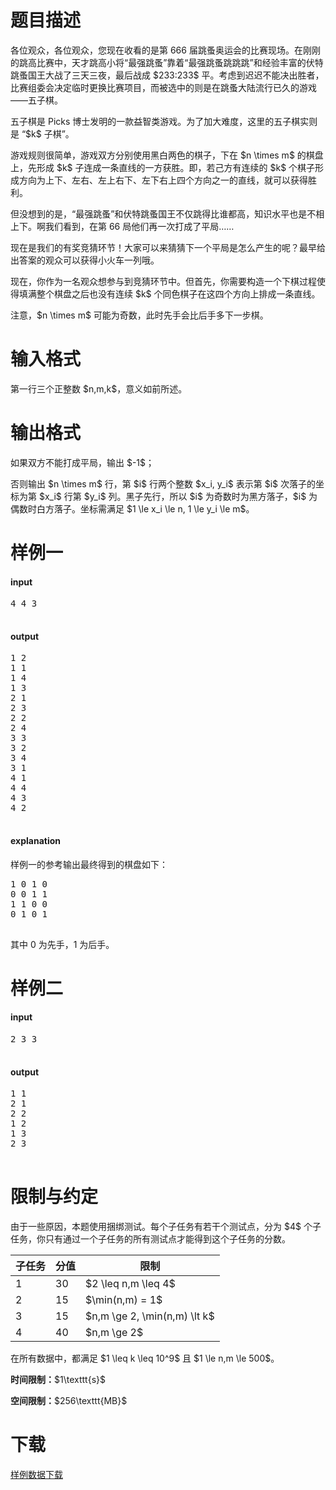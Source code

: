 # 题目描述

<p>各位观众，各位观众，您现在收看的是第 666 届跳蚤奥运会的比赛现场。在刚刚的跳高比赛中，天才跳高小将“最强跳蚤”靠着“最强跳蚤跳跳跳”和经验丰富的伏特跳蚤国王大战了三天三夜，最后战成 $233:233$ 平。考虑到迟迟不能决出胜者，比赛组委会决定临时更换比赛项目，而被选中的则是在跳蚤大陆流行已久的游戏——五子棋。</p>
<p>五子棋是 Picks 博士发明的一款益智类游戏。为了加大难度，这里的五子棋实则是 “$k$ 子棋”。</p>
<p>游戏规则很简单，游戏双方分别使用黑白两色的棋子，下在 $n \times m$ 的棋盘上，先形成 $k$ 子连成一条直线的一方获胜。即，若己方有连续的 $k$ 个棋子形成方向为上下、左右、左上右下、左下右上四个方向之一的直线，就可以获得胜利。</p>
<p>但没想到的是，“最强跳蚤”和伏特跳蚤国王不仅跳得比谁都高，知识水平也是不相上下。啊我们看到，在第 66 局他们再一次打成了平局……</p>
<p>现在是我们的有奖竞猜环节！大家可以来猜猜下一个平局是怎么产生的呢？最早给出答案的观众可以获得小火车一列哦。</p>
<p>现在，你作为一名观众想参与到竞猜环节中。但首先，你需要构造一个下棋过程使得填满整个棋盘之后也没有连续 $k$ 个同色棋子在这四个方向上排成一条直线。</p>
<p>注意，$n \times m$ 可能为奇数，此时先手会比后手多下一步棋。</p>

# 输入格式


<p>第一行三个正整数 $n,m,k$，意义如前所述。</p>

# 输出格式


<p>如果双方不能打成平局，输出 $-1$；</p>
<p>否则输出 $n \times m$ 行，第 $i$ 行两个整数 $x_i, y_i$ 表示第 $i$ 次落子的坐标为第 $x_i$ 行第 $y_i$ 列。黑子先行，所以 $i$ 为奇数时为黑方落子，$i$ 为偶数时白方落子。坐标需满足 $1 \le x_i \le n, 1 \le y_i \le m$。</p>

# 样例一


<h4>input</h4>
<pre>4 4 3

</pre>

<h4>output</h4>
<pre>1 2
1 1
1 4
1 3
2 1
2 3
2 2
2 4
3 3
3 2
3 4
3 1
4 1
4 4
4 3
4 2

</pre>

<h4>explanation</h4>
<p>样例一的参考输出最终得到的棋盘如下：</p>
<pre>1 0 1 0
0 0 1 1
1 1 0 0
0 1 0 1

</pre>

<p>其中 0 为先手，1 为后手。</p>

# 样例二


<h4>input</h4>
<pre>2 3 3

</pre>

<h4>output</h4>
<pre>1 1
2 1
2 2
1 2
1 3
2 3

</pre>


# 限制与约定


<p>由于一些原因，本题使用捆绑测试。每个子任务有若干个测试点，分为 $4$ 个子任务，你只有通过一个子任务的所有测试点才能得到这个子任务的分数。</p>
<div class="table-responsive">
<table class="table table-bordered table-text-center table-vertical-middle"><thead><tr><th>子任务</th>
<th>分值</th>
<th>限制</th>
</tr></thead><tbody><tr><td>1</td><td>30</td><td>$2 \leq n,m \leq 4$</td></tr><tr><td>2</td><td>15</td><td>$\min(n,m) = 1$</td></tr><tr><td>3</td><td>15</td><td>$n,m \ge 2, \min(n,m) \lt k$</td></tr><tr><td>4</td><td>40</td><td>$n,m \ge 2$</td></tr></tbody></table></div>

<p>在所有数据中，都满足 $1 \leq k \leq 10^9$ 且 $1 \le n,m \le 500$。</p>
<p><strong>时间限制：</strong>$1\texttt{s}$</p>
<p><strong>空间限制：</strong>$256\texttt{MB}$</p>

# 下载


<p><a href="/download.php?type=problem&amp;id=225">样例数据下载</a></p>
